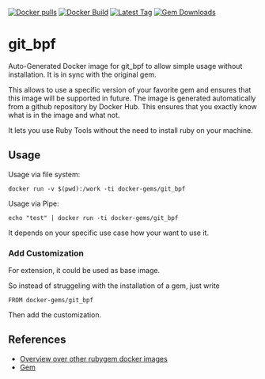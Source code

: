 [![Docker pulls](https://img.shields.io/docker/pulls/rubygem/git_bpf.svg)](https://hub.docker.com/r/rubygem/git_bpf/)
[![Docker Build](https://img.shields.io/docker/automated/rubygem/git_bpf.svg)](https://hub.docker.com/r/rubygem/git_bpf/)
[![Latest Tag](https://img.shields.io/github/tag/docker-rubygem/git_bpf.svg)](https://hub.docker.com/r/rubygem/git_bpf/)
[![Gem Downloads](https://img.shields.io/gem/dt/git_bpf.svg)](https://rubygems.org/gems/git_bpf/)
# git_bpf

Auto-Generated Docker image for git_bpf to allow simple usage without installation.
It is in sync with the original gem.

This allows to use a specific version of your favorite gem and ensures that this image will be supported in future.
The image is generated automatically from a github repository by Docker Hub.
This ensures that you exactly know what is in the image and what not.

It lets you use Ruby Tools without the need to install ruby on your machine.

## Usage

Usage via file system:

`docker run -v $(pwd):/work -ti docker-gems/git_bpf`

Usage via Pipe:

`echo "test" | docker run -ti docker-gems/git_bpf`

It depends on your specific use case how your want to use it.

### Add Customization

For extension, it could be used as base image.

So instead of struggeling with the installation of a gem, just write

`FROM docker-gems/git_bpf`

Then add the customization.

## References

 - [Overview over other rubygem docker images](https://github.com/thinkbot/docker-rubygem)
 - [Gem](https://rubygems.org/gems/git_bpf/)
